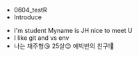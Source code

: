 * 0604_testR
* Introduce
- I'm student  Myname is JH nice to meet U
- I like git and vs env
- 나는 채주형😘 25살😊 에빅반의 친구!👊
